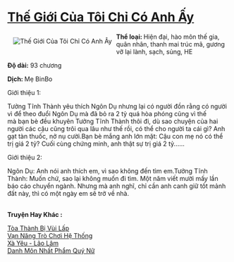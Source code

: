 <a href="https://utruyen.com/the-gioi-cua-toi-chi-co-anh-ay/17692/" title="Thế Giới Của Tôi Chỉ Có Anh Ấy"><h1>Thế Giới Của Tôi Chỉ Có Anh Ấy</h1></a><div style="display:table"><img align="right" style="float: left; padding: 10px;" src="https://utruyen.com/images/story/200x260/the-gioi-cua-toi-chi-co-anh-ay.jpg" alt="Thế Giới Của Tôi Chỉ Có Anh Ấy"><b>Thể loại: </b>Hiện đại, hào môn thế gia, quân nhân, thanh mai trúc mã, gương vỡ lại lành, sạch, sủng, HE <p></p><b>Độ dài:</b> 93 chương<p></p><b>Dịch: </b>Mẹ BinBo<p></p>Giới thiệu 1:<p></p>Tưởng Tĩnh Thành yêu thích Ngôn Dụ nhưng lại có người đồn rằng có người vì để theo đuổi Ngôn Dụ mà đã bỏ ra 2 tỷ quá hòa phóng cũng vì thế mà bạn bè đều khuyên Tưởng Tĩnh Thành thôi đi, dù sao chuyện của hai người các cậu cũng trôi qua lâu như thế rồi, có thể cho người ta cái gì? Anh gạt tàn thuốc, nở nụ cười.Bạn bè mắng anh lớn mặt: Cậu con mẹ nó có thể trị giá 2 tỷ? Cuối cùng chứng minh, anh thật sự trị giá 2 tỷ......<p></p>Giới thiệu 2:<p></p>Ngôn Dụ: Anh nói anh thích em, vì sao không đến tìm em.Tưởng Tĩnh Thành: Muốn chứ, sao lại không muốn đi tìm. Một năm viết mười mấy lần báo cáo chuyển ngành. Nhưng mà anh nghĩ, chỉ cần anh canh giữ tốt mảnh đất này, thì có một ngày em sẽ trở về nhà.</div><p><br><b>Truyện Hay Khác :</b></p><a href="https://utruyen.com/toa-thanh-bi-vui-lap/16704/" alt="Tòa Thành Bị Vùi Lấp">Tòa Thành Bị Vùi Lấp</a><br/><a href="https://truyenngontinhay.wordpress.com/2019/10/03/van-nang-tro-choi-he-thong/" alt="Vạn Năng Trò Chơi Hệ Thống">Vạn Năng Trò Chơi Hệ Thống</a><br/><a href="https://dammyh.wordpress.com/2019/11/07/xa-yeu-lao-lam/" alt="Xà Yêu - Lão Lâm">Xà Yêu - Lão Lâm</a><br/><a href="https://github.com/quanluxury/ngontinhhot/tree/master/truyenhay/19189/" alt="Danh Môn Nhất Phẩm Quý Nữ">Danh Môn Nhất Phẩm Quý Nữ</a><br/>